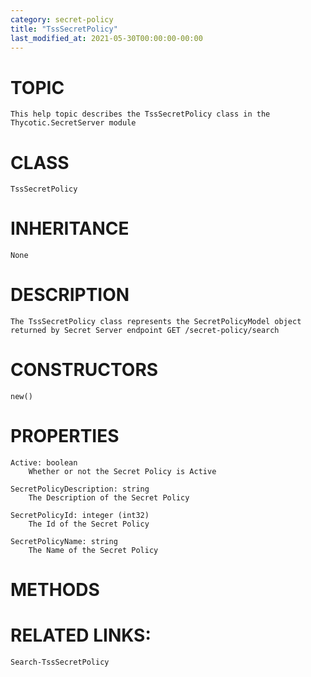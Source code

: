 ```yaml
---
category: secret-policy
title: "TssSecretPolicy"
last_modified_at: 2021-05-30T00:00:00-00:00
---
```


# TOPIC
    This help topic describes the TssSecretPolicy class in the Thycotic.SecretServer module

# CLASS
    TssSecretPolicy

# INHERITANCE
    None

# DESCRIPTION
    The TssSecretPolicy class represents the SecretPolicyModel object returned by Secret Server endpoint GET /secret-policy/search

# CONSTRUCTORS
    new()

# PROPERTIES
    Active: boolean
        Whether or not the Secret Policy is Active

    SecretPolicyDescription: string
        The Description of the Secret Policy

    SecretPolicyId: integer (int32)
        The Id of the Secret Policy

    SecretPolicyName: string
        The Name of the Secret Policy

# METHODS

# RELATED LINKS:
    Search-TssSecretPolicy